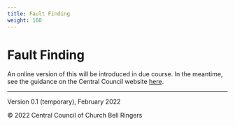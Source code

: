 ```yaml
---
title: Fault Finding
weight: 160
---
```


# Fault Finding

An online version of this will be introduced in due course. In the meantime, see the guidance on the Central Council website [here](https://cccbr.org.uk/wp-content/uploads/2021/06/SM_CommonProblems_2021_v3_1.pdf).

----

Version 0.1 (temporary), February 2022

© 2022 Central Council of Church Bell Ringers